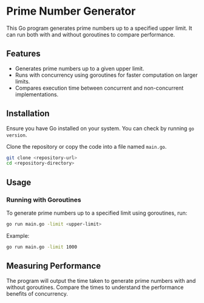 # Prime Number Generator

This Go program generates prime numbers up to a specified upper limit. It can run both with and without goroutines to compare performance.

## Features

- Generates prime numbers up to a given upper limit.
- Runs with concurrency using goroutines for faster computation on larger limits.
- Compares execution time between concurrent and non-concurrent implementations.

## Installation

Ensure you have Go installed on your system. You can check by running `go version`.

Clone the repository or copy the code into a file named `main.go`.

```bash
git clone <repository-url>
cd <repository-directory>
```

## Usage

### Running with Goroutines

To generate prime numbers up to a specified limit using goroutines, run:

```bash
go run main.go -limit <upper-limit>
```

Example:

```bash
go run main.go -limit 1000
```

## Measuring Performance

The program will output the time taken to generate prime numbers with and without goroutines. Compare the times to understand the performance benefits of concurrency.